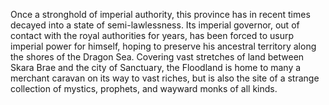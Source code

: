 Once a stronghold of imperial authority, this province has in recent times decayed into a state of semi-lawlessness. Its imperial governor, out of contact with the royal authorities for years, has been forced to usurp imperial power for himself, hoping to preserve his ancestral territory along the shores of the Dragon Sea. Covering vast stretches of land between Skara Brae and the city of Sanctuary, the Floodland is home to many a merchant caravan on its way to vast riches, but is also the site of a strange collection of mystics, prophets, and wayward monks of all kinds.
